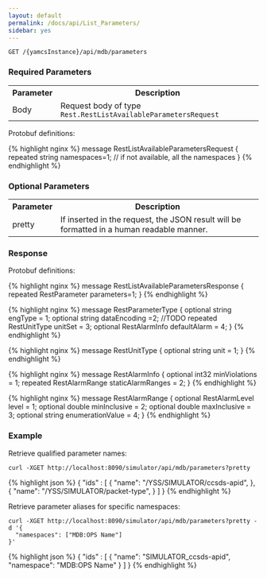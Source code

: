 ```yaml
---
layout: default
permalink: /docs/api/List_Parameters/
sidebar: yes
---
```


```
GET /{yamcsInstance}/api/mdb/parameters
```

### Required Parameters

<table class="inline">
    <tr><th>Parameter</th><th>Description</th></tr>
<tr><td>Body</td><td>Request body of type <code>Rest.RestListAvailableParametersRequest</code></td></tr>
</table>

Protobuf definitions:

{% highlight nginx %}
message RestListAvailableParametersRequest {
  repeated string namespaces=1; // if not available, all the namespaces
}
{% endhighlight %}

### Optional Parameters

<table class="inline">
    <tr><th>Parameter</th><th>Description</th></tr>
     <tr><td>pretty</td><td>If inserted in the request, the JSON result will be formatted in a human readable manner.</td></tr>
</table>

### Response

Protobuf definitions:

{% highlight nginx %}
message RestListAvailableParametersResponse {
  repeated RestParameter parameters=1;
}
{% endhighlight %}

{% highlight nginx %}
message RestParameterType {
    optional string engType = 1;
    optional string dataEncoding =2; //TODO
    repeated RestUnitType unitSet = 3; 
    optional RestAlarmInfo defaultAlarm = 4;
}
{% endhighlight %}

{% highlight nginx %}
message RestUnitType {
   optional string unit = 1;
}
{% endhighlight %}

{% highlight nginx %}
message RestAlarmInfo {
    optional int32 minViolations = 1;
    repeated RestAlarmRange staticAlarmRanges = 2;
}
{% endhighlight %}

{% highlight nginx %}
message RestAlarmRange {
   optional RestAlarmLevel level = 1; 
   optional double minInclusive = 2;
   optional double maxInclusive = 3; 
   optional string enumerationValue = 4;
}
{% endhighlight %}

### Example

Retrieve qualified parameter names:

```
curl -XGET http://localhost:8090/simulator/api/mdb/parameters?pretty
```

{% highlight json %}
{
  "ids" : [ {
    "name": "/YSS/SIMULATOR/ccsds-apid",
  }, {
    "name": "/YSS/SIMULATOR/packet-type",
  } ]
}
{% endhighlight %}



Retrieve parameter aliases for specific namespaces:

```
curl -XGET http://localhost:8090/simulator/api/mdb/parameters?pretty -d '{
  "namespaces": ["MDB:OPS Name"]
}'
```

{% highlight json %}
{
  "ids" : [ {
    "name": "SIMULATOR_ccsds-apid",
    "namespace": "MDB:OPS Name"
  } ]
}
{% endhighlight %}



